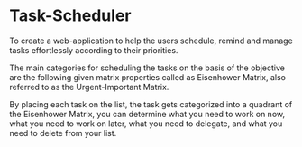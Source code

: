 # Task-Scheduler

To create a web-application to help the users schedule, remind and manage tasks effortlessly according to their priorities. 

The main categories for scheduling the tasks on the basis of the objective are the following given matrix properties called as Eisenhower Matrix, also referred to as the Urgent-Important Matrix.

By placing each task on the list, the task gets categorized into a quadrant of the Eisenhower Matrix, you can determine what you need to work on now, what you need to work on later, what you need to delegate, and what you need to delete from your list.
